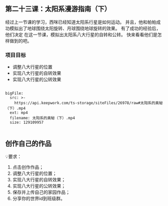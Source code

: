
<script>  window.global.courseIdentity = 'papa_planet-24' </script>
<script src="https://qiniu-public.keepwork.com/videoProcessEvent.js"></script>

## 第二十三课：太阳系漫游指南（下）
经过上一节课的学习，西咪已经知道太阳系行星是如何运动。
并且，他和帕帕成功模拟出了地球围绕太阳旋转、月球围绕地球旋转的效果。
有了成功的经验后，他们决定
在这一节课，模拟出太阳系八大行星的自转和公转。
快来看看他们是怎样做到的吧。


### 项目目标
  - 调整八大行星的位置
  - 实现八大行星的自转效果
  - 实现八大行星的公转效果


```@BigFile

bigFile:
  src: >-
    https://api.keepwork.com/ts-storage/siteFiles/26978/raw#太阳系的奥秘（下）.mp4
  ext: mp4
  filename: 太阳系的奥秘（下）.mp4
  size: 129109957
          
```


 

## 创作自己的作品
  
💡要求：
1. 点击创作作品；
2. 调整八大行星的位置；
3. 实现八大行星的自转效果；
4. 实现八大行星的公转效果；
5. 保存并上传自己的家园作品；
6. 分享你的世界id到班级群。

